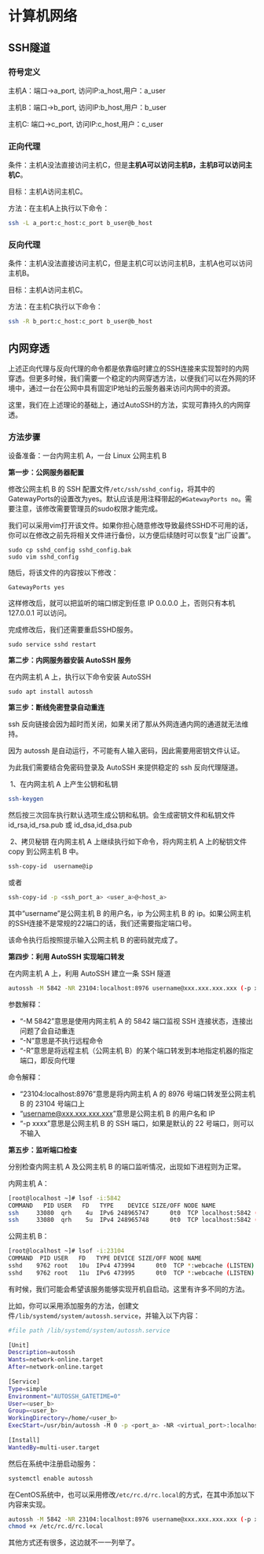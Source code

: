 # 计算机网络

## SSH隧道

### 符号定义

主机A：端口->a_port, 访问IP:a_host,用户：a_user

主机B：端口->b_port, 访问IP:b_host,用户：b_user

主机C: 端口->c_port, 访问IP:c_host,用户：c_user

### 正向代理

条件：主机A没法直接访问主机C，但是**主机A可以访问主机B，主机B可以访问主机C**。

目标：主机A访问主机C。

方法：在主机A上执行以下命令：

```bash
ssh -L a_port:c_host:c_port b_user@b_host 
```

### 反向代理

条件：主机A没法直接访问主机C，但是主机C可以访问主机B，主机A也可以访问主机B。

目标：主机A访问主机C。

方法：在主机C执行以下命令：

```bash
ssh -R b_port:c_host:c_port b_user@b_host
```

## 内网穿透

上述正向代理与反向代理的命令都是依靠临时建立的SSH连接来实现暂时的内网穿透。但更多时候，我们需要一个稳定的内网穿透方法，以便我们可以在外网的环境中，通过一台在公网中具有固定IP地址的云服务器来访问内网中的资源。

这里，我们在上述理论的基础上，通过AutoSSH的方法，实现可靠持久的内网穿透。

### 方法步骤

设备准备：一台内网主机 A，一台 Linux 公网主机 B

**第一步：公网服务器配置**

​修改公网主机 B 的 SSH 配置文件`/etc/ssh/sshd_config`，将其中的GatewayPorts的设置改为yes。默认应该是用注释带起的`#GatewayPorts no`。需要注意，该修改需要管理员的sudo权限才能完成。

我们可以采用vim打开该文件。如果你担心随意修改导致最终SSHD不可用的话，你可以在修改之前先将相关文件进行备份，以方便后续随时可以恢复“出厂设置”。

```shell
sudo cp sshd_config sshd_config.bak
sudo vim sshd_config
```

随后，将该文件的内容按以下修改：

```shell
GatewayPorts yes
```

 这样修改后，就可以把监听的端口绑定到任意 IP 0.0.0.0 上，否则只有本机 127.0.0.1 可以访问。

 完成修改后，我们还需要重启SSHD服务。

 ```shell
 sudo service sshd restart
 ```

 **第二步：内网服务器安装 AutoSSH 服务**

 在内网主机 A 上，执行以下命令安装 AutoSSH

 ```shell
 sudo apt install autossh
 ```

**第三步：断线免密登录自动重连**

​ssh 反向链接会因为超时而关闭，如果关闭了那从外网连通内网的通道就无法维持。

因为 autossh 是自动运行，不可能有人输入密码，因此需要用密钥文件认证。

为此我们需要结合免密码登录及 AutoSSH 来提供稳定的 ssh 反向代理隧道。

​ 1、在内网主机 A 上产生公钥和私钥

```sh
ssh-keygen
```

然后按三次回车执行默认选项生成公钥和私钥。会生成密钥文件和私钥文件 id_rsa,id_rsa.pub 或 id_dsa,id_dsa.pub

​ 2、拷贝秘钥 在内网主机 A 上继续执行如下命令，将内网主机 A 上的秘钥文件 copy 到公网主机 B 中。

```sh
ssh-copy-id  username@ip
```

或者

```sh
ssh-copy-id -p <ssh_port_a> <user_a>@<host_a>
```

其中“username”是公网主机 B 的用户名，ip 为公网主机 B 的 ip。如果公网主机的SSH连接不是常规的22端口的话，我们还需要指定端口号。

该命令执行后按照提示输入公网主机 B 的密码就完成了。

**第四步：利用 AutoSSH 实现端口转发**

在内网主机 A 上，利用 AutoSSH 建立一条 SSH 隧道

```sh
autossh -M 5842 -NR 23104:localhost:8976 username@xxx.xxx.xxx.xxx (-p xxxx)
```

参数解释：
* “-M 5842”意思是使用内网主机 A 的 5842 端口监视 SSH 连接状态，连接出问题了会自动重连
* “-N”意思是不执行远程命令
* “-R”意思是将远程主机（公网主机 B）的某个端口转发到本地指定机器的指定端口，即反向代理

命令解释：
* “23104:localhost:8976”意思是将内网主机 A 的 8976 号端口转发至公网主机 B 的 23104 号端口上
* “username@xxx.xxx.xxx.xxx”意思是公网主机 B 的用户名和 IP
* “-p xxxx”意思是公网主机 B 的 SSH 端口，如果是默认的 22 号端口，则可以不输入

**第五步：监听端口检查**

​分别检查内网主机 A 及公网主机 B 的端口监听情况，出现如下进程则为正常。

​内网主机 A：

```sh
[root@localhost ~]# lsof -i:5842
COMMAND   PID USER   FD   TYPE    DEVICE SIZE/OFF NODE NAME
ssh     33080  qrh    4u  IPv6 248965747      0t0  TCP localhost:5842 (LISTEN)
ssh     33080  qrh    5u  IPv4 248965748      0t0  TCP localhost:5842 (LISTEN)
```

公网主机 B：

```sh
[root@localhost ~]# lsof -i:23104
COMMAND  PID USER   FD   TYPE DEVICE SIZE/OFF NODE NAME
sshd    9762 root   10u  IPv4 473994      0t0  TCP *:webcache (LISTEN)
sshd    9762 root   11u  IPv6 473995      0t0  TCP *:webcache (LISTEN)
```

有时候，我们可能会希望该服务能够实现开机自启动。这里有许多不同的方法。

比如，你可以采用添加服务的方法，创建文件`/lib/systemd/system/autossh.service`，并输入以下内容：

```sh
#file path /lib/systemd/system/autossh.service
 
[Unit]
Description=autossh
Wants=network-online.target
After=network-online.target
 
[Service]
Type=simple
Environment="AUTOSSH_GATETIME=0"
User=<user_b>
Group=<user_b>
WorkingDirectory=/home/<user_b>
ExecStart=/usr/bin/autossh -M 0 -p <port_a> -NR <virtual_port>:localhost:<port_b> <user_a>@<host_a>
 
[Install]
WantedBy=multi-user.target
```

然后在系统中注册启动服务：

```sh
systemctl enable autossh
```

在CentOS系统中，也可以采用修改`/etc/rc.d/rc.local`的方式，在其中添加以下内容来实现。

```sh
autossh -M 5842 -NR 23104:localhost:8976 username@xxx.xxx.xxx.xxx (-p xxxx)
chmod +x /etc/rc.d/rc.local
```

其他方式还有很多，这边就不一一列举了。